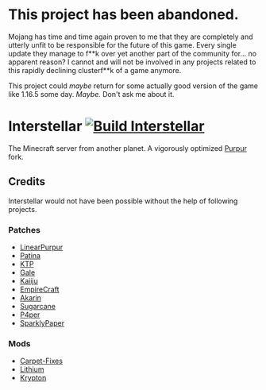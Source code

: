 # This project has been abandoned.

Mojang has time and time again proven to me that they are completely and utterly unfit to be responsible for the future of this game. Every single update they manage to f\*\*k over yet another part of the community for... no apparent reason? I cannot and will not be involved in any projects related to this rapidly declining clusterf\*\*k of a game anymore.

This project could *maybe* return for some actually good version of the game like 1.16.5 some day. *Maybe.* Don't ask me about it.

# Interstellar [![Build Interstellar](https://github.com/notsatvrn/Interstellar/actions/workflows/build.yml/badge.svg)](https://github.com/notsatvrn/Interstellar/actions/workflows/build.yml)

The Minecraft server from another planet.
A vigorously optimized [Purpur](https://purpurmc.org) fork.

## Credits

Interstellar would not have been possible without the help of following projects.

### Patches

- [LinearPurpur](https://github.com/StupidCraft/LinearPurpur)
- [Patina](https://github.com/PatinaMC/Patina)
- [KTP](https://github.com/lynxplay/ktp)
- [Gale](https://github.com/GaleMC/Gale)
- [Kaiiju](https://github.com/KaiijuMC/Kaiiju)
- [EmpireCraft](https://github.com/starlis/empirecraft)
- [Akarin](https://github.com/Akarin-project/Akarin)
- [Sugarcane](https://github.com/SugarcaneMC/Sugarcane)
- [P4per](https://github.com/acrylic-style/P4per)
- [SparklyPaper](https://github.com/SparklyPower/SparklyPaper)

### Mods

- [Carpet-Fixes](https://github.com/fxmorin/carpet-fixes)
- [Lithium](https://github.com/CaffeineMC/lithium-fabric)
- [Krypton](https://github.com/astei/krypton)
